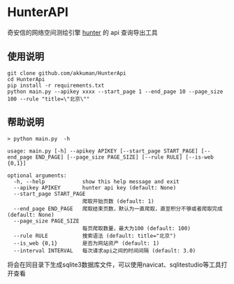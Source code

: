 # HunterAPI

奇安信的网络空间测绘引擎 [hunter](https://hunter.qianxin.com/) 的 api 查询导出工具

## 使用说明

```shell
git clone github.com/akkuman/HunterApi
cd HunterApi
pip install -r requirements.txt
python main.py --apikey xxxx --start_page 1 --end_page 10 --page_size 100 --rule "title=\"北京\""
```

## 帮助说明

```
> python main.py  -h

usage: main.py [-h] --apikey APIKEY [--start_page START_PAGE] [--end_page END_PAGE] [--page_size PAGE_SIZE] [--rule RULE] [--is-web {0,1}]

optional arguments:
  -h, --help            show this help message and exit
  --apikey APIKEY       hunter api key (default: None)
  --start_page START_PAGE
                        爬取开始页数 (default: 1)
  --end_page END_PAGE   爬取结束页数，默认为一直爬取，直至积分不够或者爬取完成 (default: None)
  --page_size PAGE_SIZE
                        每页爬取数量，最大为100 (default: 100)
  --rule RULE           搜索语法 (default: title="北京")
  --is_web {0,1}        是否为网站资产 (default: 1)
  --interval INTERVAL   每次请求api之间的时间间隔 (default: 3.0)
```

将会在同目录下生成sqlite3数据库文件，可以使用navicat、sqlitestudio等工具打开查看
